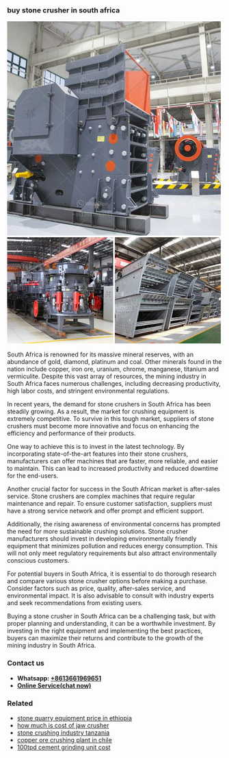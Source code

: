 <h3>buy stone crusher in south africa</h3><img src='1708589227.jpg' alt=''><p>South Africa is renowned for its massive mineral reserves, with an abundance of gold, diamond, platinum and coal. Other minerals found in the nation include copper, iron ore, uranium, chrome, manganese, titanium and vermiculite. Despite this vast array of resources, the mining industry in South Africa faces numerous challenges, including decreasing productivity, high labor costs, and stringent environmental regulations.</p><p>In recent years, the demand for stone crushers in South Africa has been steadily growing. As a result, the market for crushing equipment is extremely competitive. To survive in this tough market, suppliers of stone crushers must become more innovative and focus on enhancing the efficiency and performance of their products.</p><p>One way to achieve this is to invest in the latest technology. By incorporating state-of-the-art features into their stone crushers, manufacturers can offer machines that are faster, more reliable, and easier to maintain. This can lead to increased productivity and reduced downtime for the end-users.</p><p>Another crucial factor for success in the South African market is after-sales service. Stone crushers are complex machines that require regular maintenance and repair. To ensure customer satisfaction, suppliers must have a strong service network and offer prompt and efficient support.</p><p>Additionally, the rising awareness of environmental concerns has prompted the need for more sustainable crushing solutions. Stone crusher manufacturers should invest in developing environmentally friendly equipment that minimizes pollution and reduces energy consumption. This will not only meet regulatory requirements but also attract environmentally conscious customers.</p><p>For potential buyers in South Africa, it is essential to do thorough research and compare various stone crusher options before making a purchase. Consider factors such as price, quality, after-sales service, and environmental impact. It is also advisable to consult with industry experts and seek recommendations from existing users.</p><p>Buying a stone crusher in South Africa can be a challenging task, but with proper planning and understanding, it can be a worthwhile investment. By investing in the right equipment and implementing the best practices, buyers can maximize their returns and contribute to the growth of the mining industry in South Africa.</p><h3>Contact us</h3><ul><li><strong>Whatsapp:&nbsp;<a href="https://wa.me/8613661969651">+8613661969651</a></strong></li><li><a href="https://swt.shibang-china.com/?git&amp;zhl&amp;buy stone crusher in south africa"><strong>Online Service(chat now)</strong></a></li></ul><h3>Related</h3><ul><li><a href='stone quarry equipment price in ethiopia.md'>stone quarry equipment price in ethiopia</a></li><li><a href='how much is cost of jaw crusher.md'>how much is cost of jaw crusher</a></li><li><a href='stone crushing industry tanzania.md'>stone crushing industry tanzania</a></li><li><a href='copper ore crushing plant in chile.md'>copper ore crushing plant in chile</a></li><li><a href='100tpd cement grinding unit cost.md'>100tpd cement grinding unit cost</a></li></ul>